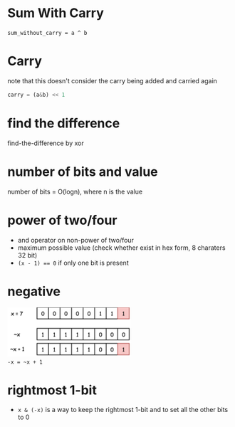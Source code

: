 

# Sum With Carry
```
sum_without_carry = a ^ b
```

# Carry
note that this doesn't consider the carry being added and carried again
```python
carry = (a&b) << 1
```

# find the difference
find-the-difference by xor

# number of bits and value
number of bits = O(logn), where n is the value

# power of two/four
- and operator on non-power of two/four
- maximum possible value (check whether exist in hex form, 8 charaters 32 bit)
- `(x - 1) == 0` if only one bit is present

# negative
![picture 4](images/0a149bded6a86c953b2b67066e32f67e6fa149dfa8c5be6a14a20d7c5563244b.png)  
`-x = ~x + 1`

# rightmost 1-bit
- `x & (-x)` is a way to keep the rightmost 1-bit and to set all the other bits to 0
